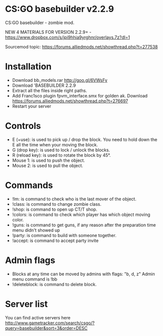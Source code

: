 # CS:GO basebuilder v2.2.9
CS:GO basebuilder - zombie mod. 

NEW 4 MATERIALS FOR VERSION 2.2.9+ - https://www.dropbox.com/s/jpi9hhia9yrghnr/overlays.7z?dl=1

Sourcemod topic: https://forums.alliedmods.net/showthread.php?t=277538
 

# Installation
 * Download bb_models.rar 	http://goo.gl/6VWsFy
 * Download 'BASEBUILDER 2.2.9
 * Extract all the files inside right paths.
 * Add Franc1sco plugin fpvm_interface.smx for golden ak. Download https://forums.alliedmods.net/showthread.php?t=276697
 * Restart your server



# Controls
 * E (+use): is used to pick up / drop the block. You need to hold down the E all the time when your moving the block.
 * G (drop key): is used to lock / unlock the blocks.
 * R (reload key): is used to rotate the block by 45°.
 * Mouse 1: is used to push the object.
 * Mouse 2: is used to pull the object.



# Commands
 * !lm: is command to check who is the last mover of the object. 
 * !class: is command to change zombie class. 
 * !shop: is command to open up CT/T shop.
 * !colors: is command to check which player has which object moving color.
 * !guns: is command to get guns, if any reason after the preparation time menu didn't showed up
 * !party: is command to build with someone together.
 * !accept: is command to accept party invite

 
 
# Admin flags
  * Blocks at any time can be moved by admins with flags: "b, d, z"
  Admin menu command is !bb
  * !deleteblock: is command to delete block.
  
  
# Server list
 You can find active servers here http://www.gametracker.com/search/csgo/?query=basebuilder&sort=3&order=DESC
